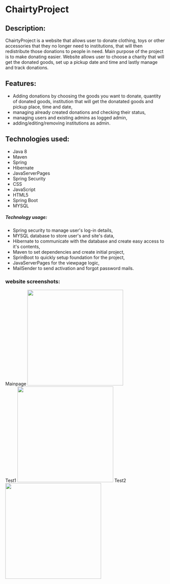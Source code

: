 # ChairtyProject

## Description:
ChairtyProject is a website that allows user to donate clothing, toys or other accessories that they no longer need to institutions, that will then redistribute those donations to people in need. Main purpose of the project is to make donating easier. Website allows user to choose a charity that will get the donated goods, set up a pickup date and time and lastly manage and track donations.

## Features:
- Adding donations by choosing the goods you want to donate, quantity of donated goods, institution that will get the donatated goods and pickup place, time and date,
- managing already created donations and checking their status,
- managing users and existing admins as logged admin,
- adding/editing/removing institutions as admin.

## Technologies used:
- Java 8
- Maven
- Spring
- Hibernate
- JavaServerPages
- Spring Security
- CSS
- JavaScript
- HTML5
- Spring Boot
- MYSQL

##### Technology usage:
- Spring security to manage user's log-in details,
- MYSQL database to store user's and site's data,
- Hibernate to communicate with the database and create easy access to it's contents,
- Maven to set dependencies and create initial project,
- SprinBoot to quickly setup foundation for the project,
- JavaServerPages for the viewpage logic,
- MailSender to send activation and forgot password mails.
### website screenshots:
<!-- 
<img src="https://user-images.githubusercontent.com/98467969/168393291-a25d891a-dd24-4661-a757-c98cbf38d88e.png" height="300" width="300">
<img src="https://user-images.githubusercontent.com/98467969/168393656-4420de6c-b244-439f-ad5e-d4894d0efbc2.png" height="300" width="300">
<img src="https://user-images.githubusercontent.com/98467969/168393700-b2cff253-6395-445b-aa77-eaacf77d7c4c.png" height="300" width="300">

 -->

<p float="left">
 <div>
 Mainpage
  <img src="https://user-images.githubusercontent.com/98467969/168393291-a25d891a-dd24-4661-a757-c98cbf38d88e.png" height="300 width="200" />
 </div>
Test1                                                                                                                                          
  <img src="https://user-images.githubusercontent.com/98467969/168393656-4420de6c-b244-439f-ad5e-d4894d0efbc2.png" height="300 width="200" /> 
 Test2
  <img src="https://user-images.githubusercontent.com/98467969/168393700-b2cff253-6395-445b-aa77-eaacf77d7c4c.png" height="300 width="100" />
</p>
